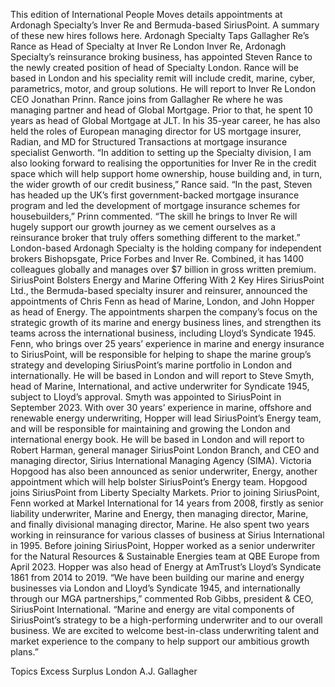 This edition of International People Moves details appointments at Ardonagh Specialty’s Inver Re and Bermuda-based SiriusPoint.
A summary of these new hires follows here.
Ardonagh Specialty Taps Gallagher Re’s Rance as Head of Specialty at Inver Re London
Inver Re, Ardonagh Specialty’s reinsurance broking business, has appointed Steven Rance to the newly created position of head of Specialty London.
Rance will be based in London and his speciality remit will include credit, marine, cyber, parametrics, motor, and group solutions. He will report to Inver Re London CEO Jonathan Prinn.
Rance joins from Gallagher Re where he was managing partner and head of Global Mortgage. Prior to that, he spent 10 years as head of Global Mortgage at JLT. In his 35-year career, he has also held the roles of European managing director for US mortgage insurer, Radian, and MD for Structured Transactions at mortgage insurance specialist Genworth.
“In addition to setting up the Specialty division, I am also looking forward to realising the opportunities for Inver Re in the credit space which will help support home ownership, house building and, in turn, the wider growth of our credit business,” Rance said.
“In the past, Steven has headed up the UK’s first government-backed mortgage insurance program and led the development of mortgage insurance schemes for housebuilders,” Prinn commented. “The skill he brings to Inver Re will hugely support our growth journey as we cement ourselves as a reinsurance broker that truly offers something different to the market.”
London-based Ardonagh Specialty is the holding company for independent brokers Bishopsgate, Price Forbes and Inver Re. Combined, it has 1400 colleagues globally and manages over $7 billion in gross written premium.
SiriusPoint Bolsters Energy and Marine Offering With 2 Key Hires
SiriusPoint Ltd., the Bermuda-based specialty insurer and reinsurer, announced the appointments of Chris Fenn as head of Marine, London, and John Hopper as head of Energy.
The appointments sharpen the company’s focus on the strategic growth of its marine and energy business lines, and strengthen its teams across the international business, including Lloyd’s Syndicate 1945.
Fenn, who brings over 25 years’ experience in marine and energy insurance to SiriusPoint, will be responsible for helping to shape the marine group’s strategy and developing SiriusPoint’s marine portfolio in London and internationally. He will be based in London and will report to Steve Smyth, head of Marine, International, and active underwriter for Syndicate 1945, subject to Lloyd’s approval. Smyth was appointed to SiriusPoint in September 2023.
With over 30 years’ experience in marine, offshore and renewable energy underwriting, Hopper will lead SiriusPoint’s Energy team, and will be responsible for maintaining and growing the London and international energy book. He will be based in London and will report to Robert Harman, general manager SiriusPoint London Branch, and CEO and managing director, Sirius International Managing Agency (SIMA).
Victoria Hopgood has also been announced as senior underwriter, Energy, another appointment which will help bolster SiriusPoint’s Energy team. Hopgood joins SiriusPoint from Liberty Specialty Markets.
Prior to joining SiriusPoint, Fenn worked at Markel International for 14 years from 2008, firstly as senior liability underwriter, Marine and Energy, then managing director, Marine, and finally divisional managing director, Marine. He also spent two years working in reinsurance for various classes of business at Sirius International in 1995.
Before joining SiriusPoint, Hopper worked as a senior underwriter for the Natural Resources & Sustainable Energies team at QBE Europe from April 2023. Hopper was also head of Energy at AmTrust’s Lloyd’s Syndicate 1861 from 2014 to 2019.
“We have been building our marine and energy businesses via London and Lloyd’s Syndicate 1945, and internationally through our MGA partnerships,” commented Rob Gibbs, president & CEO, SiriusPoint International. “Marine and energy are vital components of SiriusPoint’s strategy to be a high-performing underwriter and to our overall business. We are excited to welcome best-in-class underwriting talent and market experience to the company to help support our ambitious growth plans.”

Topics
Excess Surplus
London
A.J. Gallagher
